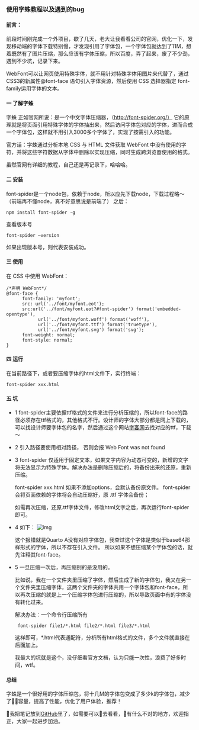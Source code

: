 ### 使用字蛛教程以及遇到的bug
#### 前言：
前段时间刚完成一个外项目，歇了几天，老大让我看看公司的官网，优化一下，发现移动端的字体下载特别慢，才发现引用了字体包，一个字体包就达到了11M，想着既然有了图片压缩，那么应该有字体压缩，所以百度，弄了起来，废了不少劲，遇到不少坑，记录下来。

WebFont可以让网页使用特殊字体，就不用针对特殊字体用图片来代替了，通过 CSS3的新属性@font-face 语句引入字体资源，然后使用 CSS 选择器指定 font-family运用字体的文本。

#### 一 了解字蛛
字蛛 正如官网所说：是一个中文字体压缩器，（http://font-spider.org/）
它的原理就是将页面引用特殊字体的字体抽出来，然后访问字体包对应的字体，进而合成一个字体包，这样就不用引入3000多个字体了，实现了按需引入的功能。

官方话：字蛛通过分析本地 CSS 与 HTML 文件获取 WebFont 中没有使用的字符，并将这些字符数据从字体中删除以实现压缩，同时生成跨浏览器使用的格式。

虽然官网有详细的教程，自己还是再记录下，哈哈哈。
#### 二 安装
font-spider是一个node包，依赖于node，所以应先下载node，下载过程略～（前端再不懂node，真不好意思说是前端了）
之后：

    npm install font-spider -g

查看版本号

    font-spider —version

如果出现版本号，则代表安装成功。
#### 三 使用
在 CSS 中使用 WebFont：

    /*声明 WebFont*/
    @font-face {
          font-family: 'myfont';
          src: url('../font/myfont.eot');
          src:url('../font/myfont.eot?#font-spider') format('embedded-opentype'),
                url('../font/myfont.woff') format('woff'),
                url('../font/myfont.ttf') format('truetype'),
                url('../font/myfont.svg') format('svg');
          font-weight: normal;
          font-style: normal;
    }
#### 四 运行
在当前路径下，或者要压缩字体的html文件下，实行终端：

    font-spider xxx.html

#### 五 坑
  * 1 font-spider主要依据ttf格式的文件来进行分析压缩的，所以font-face的路径必须存在ttf格式的，其他格式不行。设计师的字体大部分都是网上下载的，可以找设计师要字体包的名字，然后通过这个网站[字客网](https://www.fontke.com/)去找对应的ttf，下载～
  * 2 引入路径要使用相对路径，
      否则会报 Web Font was not found 
  * 3 font-spider 仅适用于固定文本，如果文字内容为动态可变的，新增的文字将无法显示为特殊字体。解决办法是删除压缩后的，将备份出来的还原，重新压缩。

    font-spider xxx.html 如果不添加options，会默认备份原文件。
    font-spider会将页面依赖的字体将会自动压缩好，原 .ttf 字体会备份；
    
    如需再次压缩，还原.ttf字体文件，修改html文字之后，再次运行font-spider即可。
 * 4 如下：
 ![img](https://github.com/sqh17/notes/blob/master/images/3.png)

    这个报错就是Quarto A没有对应字体包，我查过这个字体是类似于base64那样形式的字体，所以不存在引入文件。
    所以如果不想压缩某个字体包的话，就先注释其font-face。
 * 5 一旦压缩一次后，再压缩别的是没用的。

      比如说，我在一个文件夹里压缩了字体，然后生成了新的字体包，我又在另一个文件夹里压缩字体，这两个文件夹的字体共用一个字体包和font-face，所以再次压缩的就是上一个压缩字体包进行压缩的，所以导致页面中有的字体没有转化过来。

      解决办法：一个命令行压缩所有

        font-spider file1/*.html file2/*.html file3/*.html
      
      这样即可，*.html代表通配符，分析所有html格式的文件，多个文件就直接在后面加上。

      我最大的坑就是这个，没仔细看官方文档，认为只能一次性，浪费了好多时间，wtf。 

#### 总结
  字蛛是一个很好用的字体压缩包，将十几M的字体包变成了多少k的字体包，减少了容量，提高了性能，优化了用户体验，推荐！

  我把笔记放到[GitHub](https://github.com/sqh17/notes/blob/master/ways/fontSpider.md)里了，如需要可以去看看，有什么不对的地方，欢迎指正，大家一起进步加油。